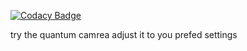 
[![Codacy Badge](https://api.codacy.com/project/badge/Grade/ea55eb737ca346d98c053fd11b2bb911)](https://app.codacy.com/gh/Stephenvega2/Qc-camrea?utm_source=github.com&utm_medium=referral&utm_content=Stephenvega2/Qc-camrea&utm_campaign=Badge_Grade)

try the quantum camrea adjust it to you prefed settings
